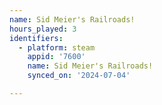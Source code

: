```yaml
---
name: Sid Meier's Railroads!
hours_played: 3
identifiers:
  - platform: steam
    appid: '7600'
    name: Sid Meier's Railroads!
    synced_on: '2024-07-04'

---
```

